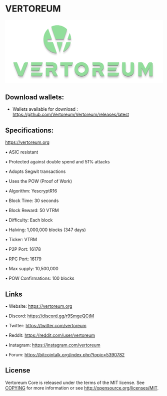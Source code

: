 VERTOREUM 
========
![](src/qt/res/icons/splashscreen.png)


Download wallets:
----------

- Wallets available for download : https://github.com/Vertoreum/Vertoreum/releases/latest


Specifications:
----------------------

https://vertoreum.org

• ASIC resistant

• Protected against double spend and 51% attacks

• Adopts Segwit transactions

• Uses the POW (Proof of Work)

• Algorithm:        YescryptR16

• Block Time:       30 seconds

• Block Reward:     50 VTRM

• Difficulty:       Each block

• Halving:          1,000,000 blocks (347 days)

• Ticker:           VTRM

• P2P Port:         16178

• RPC Port:         16179

• Max supply:       10,500,000

• POW Confirmations:   100 blocks



Links
----------------

• Website: https://vertoreum.org

• Discord: https://discord.gg/r9SmgeQCtM

• Twitter: https://twitter.com/vertoreum

• Reddit: https://reddit.com/user/vertoreum

• Instagram: https://instagram.com/vertoreum

• Forum: https://bitcointalk.org/index.php?topic=5390782





License
-------

Vertoreum Core is released under the terms of the MIT license. See [COPYING](COPYING) for more
information or see http://opensource.org/licenses/MIT.

